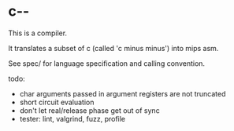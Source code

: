 # c--

This is a compiler.

It translates a subset of c (called 'c minus minus') into mips asm.

See spec/ for language specification and calling convention.


todo:

- char arguments passed in argument registers are not truncated
- short circuit evaluation
- don't let real/release phase get out of sync
- tester: lint, valgrind, fuzz, profile
